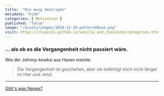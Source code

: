 ```yaml
--- 
title:  "Die ewig Gestrigen"
metadate: "hide"
categories: [ Motivation ]
published: "false"
image: "/assets/images/2020-12-29-patternXRose.png"
visit: https://closer2u.github.io/vanilla_and_chocolate/categories.html#motivation
---
```


### ... als ob es die Vergangenheit nicht passiert wäre.

Wie der Johnny-kowksi aus Haven meinte: 
> Die Vergangenheit ist geschehen, aber sie befehligt mich nicht länger im Hier und Jetzt.

***

[Gibt's was Neues?](https://github.com/Closer2U)